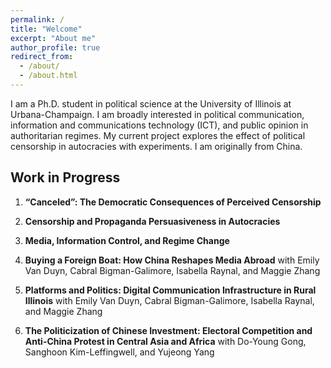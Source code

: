 ```yaml
---
permalink: /
title: "Welcome"
excerpt: "About me"
author_profile: true
redirect_from: 
  - /about/
  - /about.html
---
```


I am a Ph.D. student in political science at the University of Illinois at Urbana-Champaign. I am broadly interested in political communication, information and communications technology (ICT), and public opinion in authoritarian regimes. My current project explores the effect of political censorship in autocracies with experiments. I am originally from China.

Work in Progress
------

1. **“Canceled”: The Democratic Consequences of Perceived Censorship**

2. **Censorship and Propaganda Persuasiveness in Autocracies**

3. **Media, Information Control, and Regime Change** 

4. **Buying a Foreign Boat: How China Reshapes Media Abroad**
    with Emily Van Duyn, Cabral Bigman-Galimore, Isabella Raynal, and Maggie Zhang

5. **Platforms and Politics: Digital Communication Infrastructure in Rural Illinois**
    with Emily Van Duyn, Cabral Bigman-Galimore, Isabella Raynal, and Maggie Zhang

6. **The Politicization of Chinese Investment: Electoral Competition and Anti-China Protest in Central Asia and
Africa** 
    with Do-Young Gong, Sanghoon Kim-Leffingwell, and Yujeong Yang


